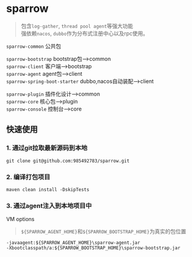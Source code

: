 # sparrow

> 包含`log-gather`, `thread pool agent`等强大功能  
强依赖`nacos`, `dubbo`作为分布式注册中心以及rpc使用。

`sparrow-common` 公共包

`sparrow-bootstrap` bootstrap包-->common  
`sparrow-client` 客户端-->bootstrap  
`sparrow-agent` agent包-->client  
`sparrow-spring-boot-starter` dubbo,nacos自动装配-->client

`sparrow-plugin` 插件化设计-->common  
`sparrow-core` 核心包-->plugin  
`sparrow-console` 控制台-->core  


## 快速使用

### 1. 通过git拉取最新源码到本地

```shell
git clone git@github.com:985492783/sparrow.git
```

### 2. 编译打包项目

```shell
maven clean install -DskipTests
```

### 3. 通过agent注入到本地项目中

VM options
>`${SPARROW_AGENT_HOME}`和`${SPARROW_BOOTSTRAP_HOME}`为真实的包位置
```text
-javaagent:${SPARROW_AGENT_HOME}\sparrow-agent.jar
-Xbootclasspath/a:${SPARROW_BOOTSTRAP_HOME}\sparrow-bootstrap.jar
```
